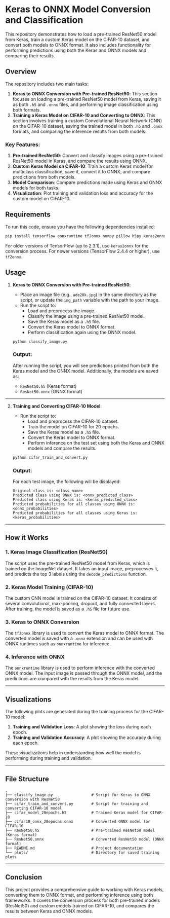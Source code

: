 # Keras to ONNX Model Conversion and Classification

This repository demonstrates how to load a pre-trained ResNet50 model from Keras, train a custom Keras model on the CIFAR-10 dataset, and convert both models to ONNX format. It also includes functionality for performing predictions using both the Keras and ONNX models and comparing their results.

## Overview

The repository includes two main tasks:
1. **Keras to ONNX Conversion with Pre-trained ResNet50**: This section focuses on loading a pre-trained ResNet50 model from Keras, saving it as both `.h5` and `.onnx` files, and performing image classification using both formats.
2. **Training a Keras Model on CIFAR-10 and Converting to ONNX**: This section involves training a custom Convolutional Neural Network (CNN) on the CIFAR-10 dataset, saving the trained model in both `.h5` and `.onnx` formats, and comparing the inference results from both models.

### Key Features:
1. **Pre-trained ResNet50**: Convert and classify images using a pre-trained ResNet50 model in Keras, and compare the results using ONNX.
2. **Custom Keras Model on CIFAR-10**: Train a custom Keras model for multiclass classification, save it, convert it to ONNX, and compare predictions from both models.
3. **Model Comparison**: Compare predictions made using Keras and ONNX models for both tasks.
4. **Visualization**: Plot training and validation loss and accuracy for the custom model on CIFAR-10.

## Requirements

To run this code, ensure you have the following dependencies installed:

```bash
pip install tensorflow onnxruntime tf2onnx numpy pillow h5py keras2onnx
```

For older versions of TensorFlow (up to 2.3.1), use `keras2onnx` for the conversion process. For newer versions (TensorFlow 2.4.4 or higher), use `tf2onnx`.

## Usage

1. **Keras to ONNX Conversion with Pre-trained ResNet50**:
   - Place an image file (e.g., `ade20k.jpg`) in the same directory as the script, or update the `img_path` variable with the path to your image.
   - Run the script to:
     - Load and preprocess the image.
     - Classify the image using a pre-trained ResNet50 model.
     - Save the Keras model as a `.h5` file.
     - Convert the Keras model to ONNX format.
     - Perform classification again using the ONNX model.

   ```bash
   python classify_image.py
   ```

   ### Output:
   After running the script, you will see predictions printed from both the Keras model and the ONNX model. Additionally, the models are saved as:
   - `ResNet50.h5` (Keras format)
   - `ResNet50.onnx` (ONNX format)

---

2. **Training and Converting CIFAR-10 Model**:
   - Run the script to:
     - Load and preprocess the CIFAR-10 dataset.
     - Train the model on CIFAR-10 for 20 epochs.
     - Save the Keras model as a `.h5` file.
     - Convert the Keras model to ONNX format.
     - Perform inference on the test set using both the Keras and ONNX models and compare the results.

   ```bash
   python cifar_train_and_convert.py
   ```

   ### Output:
   For each test image, the following will be displayed:
   ```
   Original class is: <class_name>
   Predicted class using ONNX is: <onnx_predicted_class>
   Predicted class using Keras is: <keras_predicted_class>
   Predicted probabilities for all classes using ONNX is: <onnx_probabilities>
   Predicted probabilities for all classes using Keras is: <keras_probabilities>
   ```

---

## How it Works

### 1. Keras Image Classification (ResNet50)
The script uses the pre-trained ResNet50 model from Keras, which is trained on the ImageNet dataset. It takes an input image, preprocesses it, and predicts the top 3 labels using the `decode_predictions` function.

### 2. Keras Model Training (CIFAR-10)
The custom CNN model is trained on the CIFAR-10 dataset. It consists of several convolutional, max-pooling, dropout, and fully connected layers. After training, the model is saved as a `.h5` file for future use.

### 3. Keras to ONNX Conversion
The `tf2onnx` library is used to convert the Keras model to ONNX format. The converted model is saved with a `.onnx` extension and can be used with ONNX runtimes such as `onnxruntime` for inference.

### 4. Inference with ONNX
The `onnxruntime` library is used to perform inference with the converted ONNX model. The input image is passed through the ONNX model, and the predictions are compared with the results from the Keras model.

---

## Visualizations

The following plots are generated during the training process for the CIFAR-10 model:

1. **Training and Validation Loss**: A plot showing the loss during each epoch.
2. **Training and Validation Accuracy**: A plot showing the accuracy during each epoch.

These visualizations help in understanding how well the model is performing during training and validation.

---

## File Structure

```plaintext
.
├── classify_image.py                 # Script for Keras to ONNX conversion with ResNet50
├── cifar_train_and_convert.py        # Script for training and converting CIFAR-10 model
├── cifar_model_20epochs.h5           # Trained Keras model for CIFAR-10
├── cifar10_onnx_20epochs.onnx        # Converted ONNX model for CIFAR-10
├── ResNet50.h5                       # Pre-trained ResNet50 model (Keras format)
├── ResNet50.onnx                     # Converted ResNet50 model (ONNX format)
├── README.md                         # Project documentation
└── plots/                            # Directory for saved training plots
```

---

## Conclusion

This project provides a comprehensive guide to working with Keras models, converting them to ONNX format, and performing inference using both frameworks. It covers the conversion process for both pre-trained models (ResNet50) and custom models trained on CIFAR-10, and compares the results between Keras and ONNX models.
